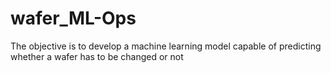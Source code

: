 # wafer_ML-Ops
The objective is to develop a machine learning model capable of predicting whether a wafer has to be changed or not
